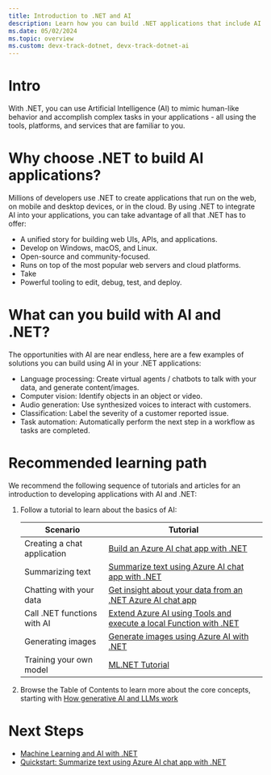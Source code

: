 ```yaml
---
title: Introduction to .NET and AI
description: Learn how you can build .NET applications that include AI features.
ms.date: 05/02/2024
ms.topic: overview
ms.custom: devx-track-dotnet, devx-track-dotnet-ai
---
```


# Intro

With .NET, you can use Artificial Intelligence (AI) to mimic human-like behavior and accomplish complex tasks in your applications - all using the tools, platforms, and services that are familiar to you.

# Why choose .NET to build AI applications?

Millions of developers use .NET to create applications that run on the web, on mobile and desktop devices, or in the cloud. By using .NET to integrate AI into your applications, you can take advantage of all that .NET has to offer:

* A unified story for building web UIs, APIs, and applications.
* Develop on Windows, macOS, and Linux.
* Open-source and community-focused.
* Runs on top of the most popular web servers and cloud platforms.
* Take 
* Powerful tooling to edit, debug, test, and deploy.

# What can you build with AI and .NET?

The opportunities with AI are near endless, here are a few examples of solutions you can build using AI in your .NET applications:

* Language processing: Create virtual agents / chatbots to talk with your data, and generate content/images.
* Computer vision: Identify objects in an object or video.
* Audio generation: Use synthesized voices to interact with customers.
* Classification: Label the severity of a customer reported issue.
* Task automation: Automatically perform the next step in a workflow as tasks are completed.

# Recommended learning path

We recommend the following sequence of tutorials and articles for an introduction to developing applications with AI and .NET:

1. Follow a tutorial to learn about the basics of AI:

   |Scenario  |Tutorial  |
   |----------|----------|
   | Creating a chat application | [Build an Azure AI chat app with .NET](../quickstarts/get-started-azure-openai)|
   | Summarizing text | [Summarize text using Azure AI chat app with .NET](../quickstarts/quickstart-openai-summarize-text) |
   | Chatting with your data     | [Get insight about your data from an .NET Azure AI chat app](../quickstarts/quickstart-ai-chat-with-data) |
   | Call .NET functions with AI | [Extend Azure AI using Tools and execute a local Function with .NET](../quickstarts/quickstart-azure-openai-tool) |
   | Generating images | [Generate images using Azure AI with .NET](../quickstarts/quickstart-openai-generate-images) |
   | Training your own model |[ML.NET Tutorial](/learn/ml-dotnet/get-started-tutorial/intro) |

1. Browse the Table of Contents to learn more about the core concepts, starting with [How generative AI and LLMs work](../conceptual/how-genai-and-llms-work)

# Next Steps

- [Machine Learning and AI with .NET](/shows/machine-learning-and-ai-with-dotnet-for-beginners)
- [Quickstart: Summarize text using Azure AI chat app with .NET](/dotnet/ai/quickstarts/quickstart-openai-summarize-text)
